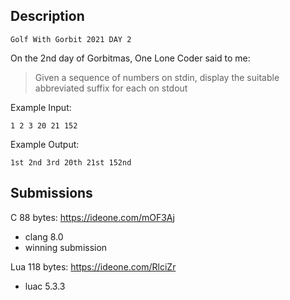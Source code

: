 ## Description
```
Golf With Gorbit 2021 DAY 2
```
On the 2nd day of Gorbitmas, One Lone Coder said to me:

> Given a sequence of numbers on stdin, display the suitable abbreviated suffix for each on stdout

Example Input:
```
1 2 3 20 21 152
```

Example Output: 
```
1st 2nd 3rd 20th 21st 152nd
```

## Submissions
C 88 bytes: https://ideone.com/mOF3Aj
- clang 8.0
- winning submission

Lua 118 bytes: https://ideone.com/RlciZr
- luac 5.3.3